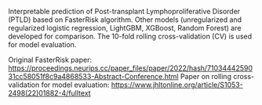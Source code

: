 Interpretable prediction of Post-transplant Lymphoproliferative Disorder (PTLD) based on FasterRisk algorithm. Other models (unregularized and regularized logistic regression, LightGBM, XGBoost, Random Forest) are developed for comparison. The 10-fold rolling cross-validation (CV) is used for model evaluation.

Original FasterRisk paper: https://proceedings.neurips.cc/paper_files/paper/2022/hash/7103444259031cc58051f8c9a4868533-Abstract-Conference.html 
Paper on rolling cross-validation for model evaluation: https://www.jhltonline.org/article/S1053-2498(22)01882-4/fulltext 
